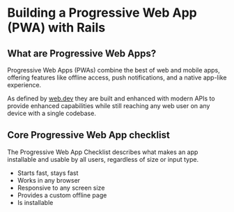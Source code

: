 # Building a Progressive Web App (PWA) with Rails

## What are Progressive Web Apps?
Progressive Web Apps (PWAs) combine the best of web and mobile apps, offering features like offline access, push notifications, and a native app-like experience.

As defined by [web.dev](https://web.dev/articles/what-are-pwas) they are built and enhanced with modern APIs to provide enhanced capabilities while still reaching any web user on any device with a single codebase.

## Core Progressive Web App checklist
The Progressive Web App Checklist describes what makes an app installable and usable by all users, regardless of size or input type.
 - Starts fast, stays fast
 - Works in any browser
 - Responsive to any screen size
 - Provides a custom offline page
 - Is installable
